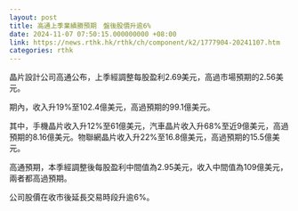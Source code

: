 ```yaml
---
layout: post
title: 高通上季業績勝預期　盤後股價升逾6%
date: 2024-11-07 07:50:15.000000000 +08:00
link: https://news.rthk.hk/rthk/ch/component/k2/1777904-20241107.htm
categories: rthk
---
```


晶片設計公司高通公布，上季經調整每股盈利2.69美元，高過市場預期的2.56美元。

期內，收入升19%至102.4億美元，高過預期的99.1億美元。

其中，手機晶片收入升12%至61億美元，汽車晶片收入升68%至近9億美元，高過預期的8.16億美元。物聯網晶片收入升22%至16.8億美元，高過預期的15.5億美元。

高通預期，本季經調整後每股盈利中間值為2.95美元，收入中間值為109億美元，兩者都高過預期。

公司股價在收市後延長交易時段升逾6%。
